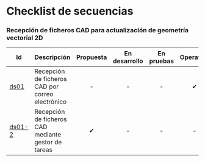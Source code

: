 # Checklist de secuencias
  
  
### Recepción de ficheros CAD para actualización de geometría vectorial 2D

| Id | Descripción | Propuesta | En desarrollo | En pruebas | Operativo | En desuso |
| -- | -- | :--: | :--: | :--: | :--: | :--: |
| [ds01](ds01.md) | Recepción de ficheros CAD por correo electrónico | - | - | - | ✔ | - |
| [ds01-2](ds01-2.md) | Recepción de ficheros CAD mediante gestor de tareas | ✔ | - | - | - | - |

